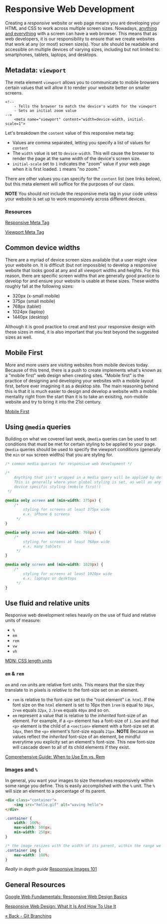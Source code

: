 # Responsive Web Development
Creating a *responsive* website or web page means you are developing your HTML and CSS to work across multiple screen sizes.  Nowadays, [anything and everything](http://www.samsung.com/us/explore/family-hub-refrigerator/) with a screen can have a web browser.  This means that as web developers, it is our responsibility to ensure that we create websites that work at any (or most) screen size(s).  Your site should be readable and accessible on multiple devices of varying sizes, including but not limited to:  smartphones, tablets, laptops, and desktops.

## Metadata: `viewport`
The meta element `viewport` allows you to communicate to mobile browsers certain values that will allow it to render your website better on smaller screens.

```
<!--
    - Tells the browser to match the device's width for the viewport
    - Sets an initial zoom value
-->
    <meta name="viewport" content="width=device-width, initial-scale=1">
```

Let's breakdown the `content` value of this responsive meta tag:

* Values are comma separated, letting you specify a list of values for `content`
* The `width` value is set to `device-width`.  This will cause the browser to render the page at the same width of the device's screen size.
* `initial-scale` set to `1` indicates the "zoom" value if your web page when it is first loaded.  `1` means "no zoom."

There are other values you can specify for the `content` list (see links below), but this meta element will suffice for the purposes of our class.

**NOTE** You should *not* include the responsive meta tag in your code unless your website is set up to work responsively across different devices.

###  Resources
[Responsive Meta Tag](https://css-tricks.com/snippets/html/responsive-meta-tag/)

[Viewport Meta Tag](https://developer.mozilla.org/en-US/docs/Mozilla/Mobile/Viewport_meta_tag)

## Common device widths
There are a myriad of device screen sizes available that a user might view your website on.  It is difficult (but not impossible) to develop a responsive website that looks good at any and all viewport widths and heights.  For this reason, there are specific screen widths that are generally good practice to develop for and ensure your website is usable at these sizes.  These widths roughly fall at the following sizes:

- 320px (x-small mobile)
- 375px (small mobile)
- 768px (tablet)
- 1024px (laptop)
- 1440px (desktop)

Although it is good practice to creat and test your responsive design with these sizes in mind, it is also important that you test beyond the suggested sizes as well.

## Mobile First
More and more users are visiting websites from mobile devices today.  Because of this trend, there is a push to create implements what's known as a "mobile first" web design when creating sites.  "Mobile first" is the practice of designing and developing your websites with a mobile layout first, before ever imagining it as a desktop site.  The main reasoning behind this is that it is much easier to design and develop a website with a mobile mentality right from the start than it is to take an exisiting, non-mobile website and try to bring it into the 21st century.

[Mobile First](https://responsivedesign.is/strategy/page-layout/mobile-first/)

## Using `@media` queries
Building on what we covered last week, `@media` queries can be used to set conditions that must be met for certain styling to be applied to your page.  `@media` queries should be used to specify the viewport conditions (generally the `min` or `max` screen widths) that you are styling for.

```css
/* common media queries for responsive web development */

/*
	Anything that isn't wrapped in a media query will be applied by default.
	This is generally where your global styling is set, as well as any small
	device specific styling (mobile first!)
 */

@media only screen and (min-width: 375px) {
	/*
		styling for screens at least 375px wide
		e.x. iPhone 6 screens
	 */
}

@media only screen and (min-width: 768px) {
	/*
		styling for screens at least 768px wide
		e.x. many tablets
	 */
}

@media only screen and (min-width: 1020px) {
	/*
		styling for screens at least 1020px wide
		e.x. laptops or desktops
	 */
}
```

## Use fluid and relative units
Responive web development relies heavily on the use of fluid and relative units of measure:

- `%`
- `em`
- `rem`
- `vw`
- `vh`

[MDN: CSS length units](https://developer.mozilla.org/en-US/docs/Web/CSS/length)

### `em` & `rem`
`em` and `rem` units are relative font units.  This means that the size they translate to in pixels is *relative* to the font-size set on an element.

- `rem` is relative to the font-size set to the "root element" i.e. `html`.  If the font size on the `html` element is set to 16px then `1rem` is equal to `16px`, `2rem` equals `32px`, `2.5rem` equals `40px` and so on.
- `em` represent a value that is relative to the *inherited* font-size of an element.  For example, if a `<p>` element has a font-size of `1.5em` and that `<p>` element is the child of a `<section>` element with a font-size set at `14px`, then the `<p>` element's font-size equals `21px`.  **NOTE** Because `em` values reflect the *inherited* font-size of an element, be mindful everytime you explicity set an element's font-size.  This new font-size will cascade down to all of its child elements if they exist.

[Comprehensive Guide: When to Use Em vs. Rem](https://webdesign.tutsplus.com/tutorials/comprehensive-guide-when-to-use-em-vs-rem--cms-23984)

### Images and `%`
In general, you want your images to size themselves responsively within some range you define.  This is easily accomplished with the `%` unit.  The `%` will size an element to a percentage of its parent.

```html
<div class="container">
	<img src="hello.gif" alt="waving hello">
</div>
```

```css
.container {
	width: 100%;
	max-width: 500px;
	min-width: 250px;
}

/* the image resizes with the width of its parent, within the range we set */
.container img {
	max-width: 100%;
}
```

*Really in depth guide* [Responsive Images 101](https://cloudfour.com/thinks/responsive-images-101-definitions/)

## General Resources
[Google Web Fundamentals: Responsive Web Design Basics](https://developers.google.com/web/fundamentals/design-and-ui/responsive/#size_content_to_the_viewport)

[Responsive Web Design: What It Is And How To Use It](https://www.smashingmagazine.com/2011/01/guidelines-for-responsive-web-design/)

[« Back - Git Branching](1-Branching.md)